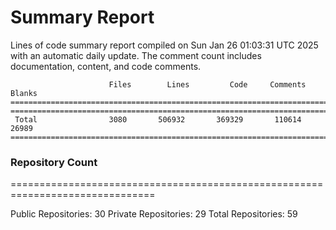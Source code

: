 # Summary Report
Lines of code summary report compiled on Sun Jan 26 01:03:31 UTC 2025 with an automatic daily update. The comment count includes documentation, content, and code comments.
```
                      Files        Lines         Code     Comments       Blanks
===============================================================================
===============================================================================
 Total                3080       506932       369329       110614        26989
===============================================================================
```

### Repository Count
===============================================================================

Public Repositories: 30
Private Repositories: 29
Total Repositories: 59

